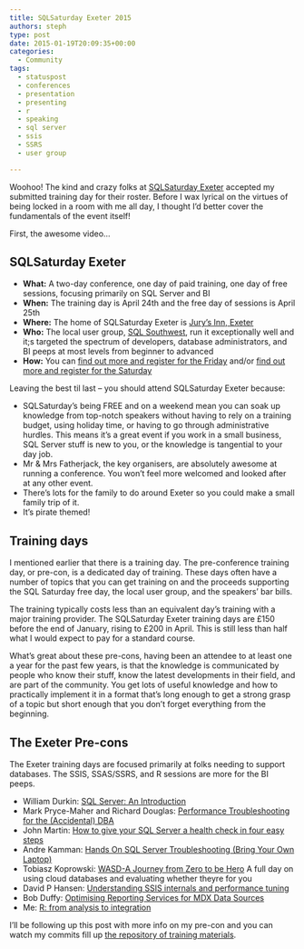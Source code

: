 ```yaml
---
title: SQLSaturday Exeter 2015
authors: steph
type: post
date: 2015-01-19T20:09:35+00:00
categories:
  - Community
tags:
  - statuspost
  - conferences
  - presentation
  - presenting
  - r
  - speaking
  - sql server
  - ssis
  - SSRS
  - user group

---
```

Woohoo! The kind and crazy folks at <a href="https://www.sqlsaturday.com/372/eventhome.aspx" title="SQLSaturday Exeter 2015 homepage" target="_blank">SQLSaturday Exeter</a> accepted my submitted training day for their roster. Before I wax lyrical on the virtues of being locked in a room with me all day, I thought I&#8217;d better cover the fundamentals of the event itself!

First, the awesome video&#8230;
  

  
<!--more-->

## SQLSaturday Exeter

  * **What:** A two-day conference, one day of paid training, one day of free sessions, focusing primarily on SQL Server and BI
  * **When:** The training day is April 24th and the free day of sessions is April 25th
  * **Where:** The home of SQLSaturday Exeter is <a href="http://www.sqlsaturday.com/372/location.aspx" title="SQLSaturday Venue details" target="_blank">Jury&#8217;s Inn, Exeter</a>
  * **Who:** The local user group, <a href="http://sqlsouthwest.co.uk/" title="SQL Southwest website" target="_blank">SQL Southwest</a>, run it exceptionally well and it;s targeted the spectrum of developers, database administrators, and BI peeps at most levels from beginner to advanced
  * **How:** You can <a href="http://sqlsatexeter.azurewebsites.net/" title="SQLSaturday Exeter training homepage" target="_blank">find out more and register for the Friday</a> and/or <a href="https://www.sqlsaturday.com/372/eventhome.aspx" title="SQLSaturday Exeter 2015 homepage" target="_blank">find out more and register for the Saturday</a>

Leaving the best til last &#8211; you should attend SQLSaturday Exeter because:

  * SQLSaturday&#8217;s being FREE and on a weekend mean you can soak up knowledge from top-notch speakers without having to rely on a training budget, using holiday time, or having to go through administrative hurdles. This means it&#8217;s a great event if you work in a small business, SQL Server stuff is new to you, or the knowledge is tangential to your day job.
  * Mr & Mrs Fatherjack, the key organisers, are absolutely awesome at running a conference. You won&#8217;t feel more welcomed and looked after at any other event.
  * There&#8217;s lots for the family to do around Exeter so you could make a small family trip of it.
  * It&#8217;s pirate themed!

## Training days

I mentioned earlier that there is a training day. The pre-conference training day, or pre-con, is a dedicated day of training. These days often have a number of topics that you can get training on and the proceeds supporting the SQL Saturday free day, the local user group, and the speakers&#8217; bar bills.

The training typically costs less than an equivalent day&#8217;s training with a major training provider. The SQLSaturday Exeter training days are £150 before the end of January, rising to £200 in April. This is still less than half what I would expect to pay for a standard course.

What&#8217;s great about these pre-cons, having been an attendee to at least one a year for the past few years, is that the knowledge is communicated by people who know their stuff, know the latest developments in their field, and are part of the community. You get lots of useful knowledge and how to practically implement it in a format that&#8217;s long enough to get a strong grasp of a topic but short enough that you don&#8217;t forget everything from the beginning.

## The Exeter Pre-cons

The Exeter training days are focused primarily at folks needing to support databases. The SSIS, SSAS/SSRS, and R sessions are more for the BI peeps.

  * William Durkin: <a href="http://sqlsatexeter.azurewebsites.net/?page_id=291" title="SQL Server: An Introduction" target="_blank">SQL Server: An Introduction</a>
  * Mark Pryce-Maher and Richard Douglas: <a href="http://sqlsatexeter.azurewebsites.net/?page_id=641" title="Performance Troubleshooting for the (Accidental) DBA" target="_blank">Performance Troubleshooting for the (Accidental) DBA</a>
  * John Martin: <a href="http://sqlsatexeter.azurewebsites.net/" title="How to give your SQL Server a health check in four easy steps" target="_blank">How to give your SQL Server a health check in four easy steps</a>
  * Andre Kamman: <a href="http://sqlsatexeter.azurewebsites.net/" title="Hands On SQL Server Troubleshooting (Bring Your Own Laptop)" target="_blank">Hands On SQL Server Troubleshooting (Bring Your Own Laptop)</a>
  * Tobiasz Koprowski: <a href="http://sqlsatexeter.azurewebsites.net/" title="WASD-A Journey from Zero to be Hero" target="_blank">WASD-A Journey from Zero to be Hero</a> A full day on using cloud databases and evaluating whether theyre for you
  * David P Hansen: <a href="http://sqlsatexeter.azurewebsites.net/?page_id=311" title="Understanding SSIS internals and performance tuning" target="_blank">Understanding SSIS internals and performance tuning</a>
  * Bob Duffy: <a href="http://sqlsatexeter.azurewebsites.net/?page_id=391" title="Optimising Reporting Services for MDX Data Sources" target="_blank">Optimising Reporting Services for MDX Data Sources</a>
  * Me: <a href="http://sqlsatexeter.azurewebsites.net/?page_id=342" title="R: from analysis to integration" target="_blank">R: from analysis to integration</a>

I&#8217;ll be following up this post with more info on my pre-con and you can watch my commits fill up <a href="https://github.com/stephlocke/Rtraining" title="Github repo of training materials" target="_blank">the repository of training materials</a>.